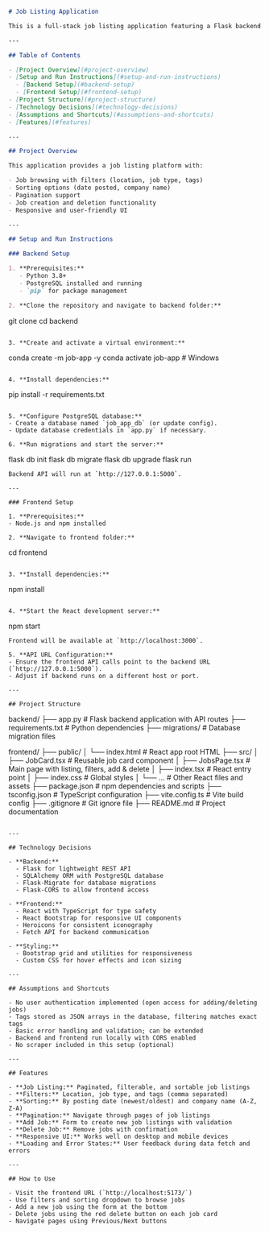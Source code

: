 ```markdown
# Job Listing Application

This is a full-stack job listing application featuring a Flask backend API and a React frontend with a responsive UI. The app allows users to browse, filter, sort, add, and delete job listings.

---

## Table of Contents

- [Project Overview](#project-overview)  
- [Setup and Run Instructions](#setup-and-run-instructions)  
  - [Backend Setup](#backend-setup)  
  - [Frontend Setup](#frontend-setup)  
- [Project Structure](#project-structure)  
- [Technology Decisions](#technology-decisions)  
- [Assumptions and Shortcuts](#assumptions-and-shortcuts)  
- [Features](#features)  

---

## Project Overview

This application provides a job listing platform with:

- Job browsing with filters (location, job type, tags)
- Sorting options (date posted, company name)
- Pagination support
- Job creation and deletion functionality
- Responsive and user-friendly UI

---

## Setup and Run Instructions

### Backend Setup

1. **Prerequisites:**  
   - Python 3.8+  
   - PostgreSQL installed and running  
   - `pip` for package management

2. **Clone the repository and navigate to backend folder:**  
   ```
   git clone 
   cd backend
   ```

3. **Create and activate a virtual environment:**  
   ```
   conda create -m job-app -y
   conda activate job-app     # Windows
   ```

4. **Install dependencies:**  
   ```
   pip install -r requirements.txt
   ```

5. **Configure PostgreSQL database:**  
   - Create a database named `job_app_db` (or update config).  
   - Update database credentials in `app.py` if necessary.

6. **Run migrations and start the server:**  
   ```
   flask db init
   flask db migrate
   flask db upgrade
   flask run
   ```
   Backend API will run at `http://127.0.0.1:5000`.

---

### Frontend Setup

1. **Prerequisites:**  
   - Node.js and npm installed

2. **Navigate to frontend folder:**  
   ```
   cd frontend
   ```

3. **Install dependencies:**  
   ```
   npm install
   ```

4. **Start the React development server:**  
   ```
   npm start
   ```
   Frontend will be available at `http://localhost:3000`.

5. **API URL Configuration:**  
   - Ensure the frontend API calls point to the backend URL (`http://127.0.0.1:5000`).  
   - Adjust if backend runs on a different host or port.

---

## Project Structure

```
backend/
├── app.py                  # Flask backend application with API routes
├── requirements.txt        # Python dependencies
├── migrations/             # Database migration files

frontend/
├── public/
│   └── index.html          # React app root HTML
├── src/
│   ├── JobCard.tsx         # Reusable job card component
│   ├── JobsPage.tsx        # Main page with listing, filters, add & delete
│   ├── index.tsx           # React entry point
│   ├── index.css           # Global styles
│   └── ...                 # Other React files and assets
├── package.json            # npm dependencies and scripts
├── tsconfig.json           # TypeScript configuration
├── vite.config.ts          # Vite build config
├── .gitignore              # Git ignore file
├── README.md               # Project documentation
```

---

## Technology Decisions

- **Backend:**  
  - Flask for lightweight REST API  
  - SQLAlchemy ORM with PostgreSQL database  
  - Flask-Migrate for database migrations  
  - Flask-CORS to allow frontend access

- **Frontend:**  
  - React with TypeScript for type safety  
  - React Bootstrap for responsive UI components  
  - Heroicons for consistent iconography  
  - Fetch API for backend communication

- **Styling:**  
  - Bootstrap grid and utilities for responsiveness  
  - Custom CSS for hover effects and icon sizing

---

## Assumptions and Shortcuts

- No user authentication implemented (open access for adding/deleting jobs)  
- Tags stored as JSON arrays in the database, filtering matches exact tags  
- Basic error handling and validation; can be extended  
- Backend and frontend run locally with CORS enabled  
- No scraper included in this setup (optional)

---

## Features

- **Job Listing:** Paginated, filterable, and sortable job listings  
- **Filters:** Location, job type, and tags (comma separated)  
- **Sorting:** By posting date (newest/oldest) and company name (A-Z, Z-A)  
- **Pagination:** Navigate through pages of job listings  
- **Add Job:** Form to create new job listings with validation  
- **Delete Job:** Remove jobs with confirmation  
- **Responsive UI:** Works well on desktop and mobile devices  
- **Loading and Error States:** User feedback during data fetch and errors

---

## How to Use

- Visit the frontend URL (`http://localhost:5173/`)  
- Use filters and sorting dropdown to browse jobs  
- Add a new job using the form at the bottom  
- Delete jobs using the red delete button on each job card  
- Navigate pages using Previous/Next buttons
